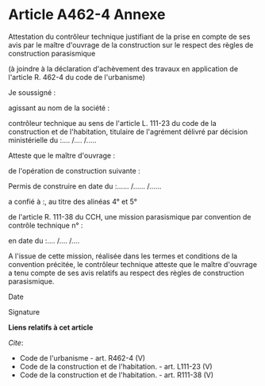 # Article A462-4 Annexe

Attestation du contrôleur technique justifiant de la prise en compte de ses avis par le maître d'ouvrage de la construction
sur le respect des règles de construction parasismique 

(à joindre à la déclaration d'achèvement des travaux en application de l'article R. 462-4 du code de l'urbanisme) 

Je soussigné : 

agissant au nom de la société : 

contrôleur technique au sens de l'article L. 111-23 du code de la construction et de l'habitation, titulaire de l'agrément
délivré par décision ministérielle du :.... /.... /..... 

Atteste que le maître d'ouvrage : 

de l'opération de construction suivante : 

Permis de construire en date du :...... /...... /...... 

a confié à :, au titre des alinéas 4° et 5° 

de l'article R. 111-38 du CCH, une mission parasismique par convention de contrôle technique n° : 

en date du :.... /.... /....

A l'issue de cette mission, réalisée dans les termes et conditions de la convention précitée, le contrôleur technique atteste
que le maître d'ouvrage a tenu compte de ses avis relatifs au respect des règles de construction parasismique. 

Date 

Signature

**Liens relatifs à cet article**

_Cite_:

  - Code de l'urbanisme - art. R462-4 (V)
  - Code de la construction et de l'habitation. - art. L111-23 (V)
  - Code de la construction et de l'habitation. - art. R111-38 (V)

